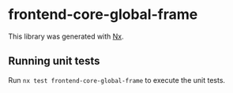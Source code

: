 # frontend-core-global-frame

This library was generated with [Nx](https://nx.dev).

## Running unit tests

Run `nx test frontend-core-global-frame` to execute the unit tests.
